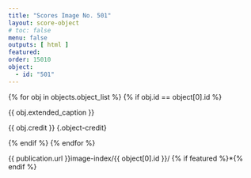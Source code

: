 ```yaml
---
title: "Scores Image No. 501"
layout: score-object
# toc: false
menu: false
outputs: [ html ]
featured: 
order: 15010
object:
  - id: "501"
---
```


{% for obj in objects.object_list %}
{% if obj.id == object[0].id %}

{{ obj.extended_caption }}

{{ obj.credit }} {.object-credit}

{% endif %}
{% endfor %}

<div class="object-credit object-url is-print-only">

{{ publication.url }}image-index/{{ object[0].id }}/ {% if featured %}*{% endif %}

</div>
